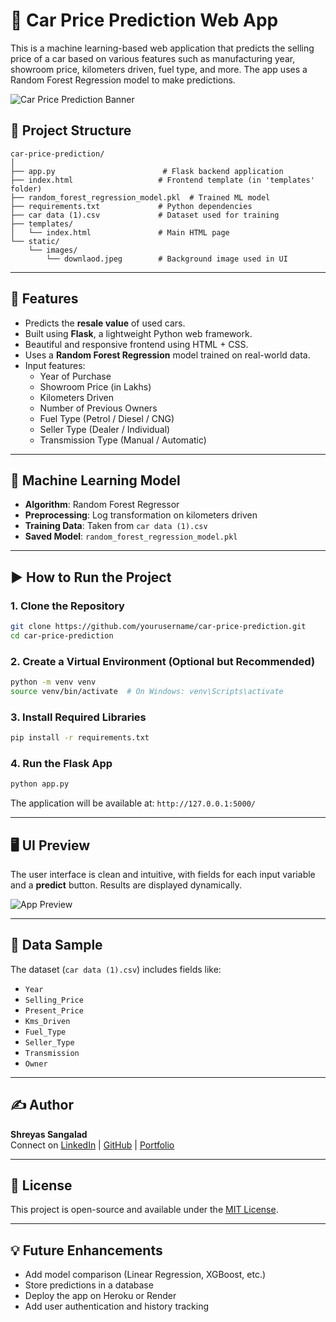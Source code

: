 # 🚗 Car Price Prediction Web App

This is a machine learning-based web application that predicts the selling price of a car based on various features such as manufacturing year, showroom price, kilometers driven, fuel type, and more. The app uses a Random Forest Regression model to make predictions.

![Car Price Prediction Banner](static/images/downlaod.jpeg)

## 🔧 Project Structure

```
car-price-prediction/
│
├── app.py                        # Flask backend application
├── index.html                   # Frontend template (in 'templates' folder)
├── random_forest_regression_model.pkl  # Trained ML model
├── requirements.txt             # Python dependencies
├── car data (1).csv             # Dataset used for training
├── templates/
│   └── index.html               # Main HTML page
└── static/
    └── images/
        └── downlaod.jpeg        # Background image used in UI
```

---

## 📌 Features

- Predicts the **resale value** of used cars.
- Built using **Flask**, a lightweight Python web framework.
- Beautiful and responsive frontend using HTML + CSS.
- Uses a **Random Forest Regression** model trained on real-world data.
- Input features:
  - Year of Purchase
  - Showroom Price (in Lakhs)
  - Kilometers Driven
  - Number of Previous Owners
  - Fuel Type (Petrol / Diesel / CNG)
  - Seller Type (Dealer / Individual)
  - Transmission Type (Manual / Automatic)

---

## 🧠 Machine Learning Model

- **Algorithm**: Random Forest Regressor
- **Preprocessing**: Log transformation on kilometers driven
- **Training Data**: Taken from `car data (1).csv`
- **Saved Model**: `random_forest_regression_model.pkl`

---

## ▶️ How to Run the Project

### 1. Clone the Repository

```bash
git clone https://github.com/yourusername/car-price-prediction.git
cd car-price-prediction
```

### 2. Create a Virtual Environment (Optional but Recommended)

```bash
python -m venv venv
source venv/bin/activate  # On Windows: venv\Scripts\activate
```

### 3. Install Required Libraries

```bash
pip install -r requirements.txt
```

### 4. Run the Flask App

```bash
python app.py
```

The application will be available at: `http://127.0.0.1:5000/`

---

## 🖥️ UI Preview

The user interface is clean and intuitive, with fields for each input variable and a **predict** button. Results are displayed dynamically.

![App Preview](static/images/downlaod.jpeg)

---

## 📂 Data Sample

The dataset (`car data (1).csv`) includes fields like:

- `Year`
- `Selling_Price`
- `Present_Price`
- `Kms_Driven`
- `Fuel_Type`
- `Seller_Type`
- `Transmission`
- `Owner`

---

## ✍️ Author

**Shreyas Sangalad**  
Connect on [LinkedIn](#) | [GitHub](#) | [Portfolio](#)

---

## 📃 License

This project is open-source and available under the [MIT License](LICENSE).

---

## 💡 Future Enhancements

- Add model comparison (Linear Regression, XGBoost, etc.)
- Store predictions in a database
- Deploy the app on Heroku or Render
- Add user authentication and history tracking
